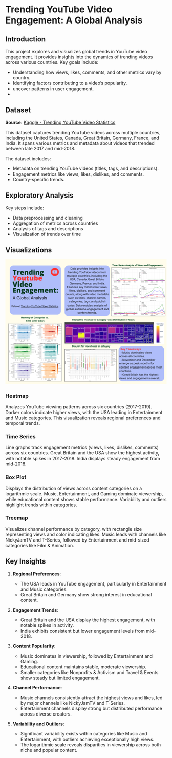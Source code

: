 # Trending YouTube Video Engagement: A Global Analysis  

## Introduction  
This project explores and visualizes global trends in YouTube video engagement. It provides insights into the dynamics of trending videos across various countries. Key goals include:  
- Understanding how views, likes, comments, and other metrics vary by country.  
- Identifying factors contributing to a video’s popularity.
- uncover patterns in user engagement.
- 

## Dataset  
**Source:** [Kaggle - Trending YouTube Video Statistics](https://www.kaggle.com/datasets/datasnaek/youtube-new)  

This dataset captures trending YouTube videos across multiple countries, including the United States, Canada, Great Britain, Germany, France, and India. It spans various metrics and metadata about videos that trended between late 2017 and mid-2018.

The dataset includes:  
- Metadata on trending YouTube videos (titles, tags, and descriptions).  
- Engagement metrics like views, likes, dislikes, and comments.  
- Country-specific trends.  

## Exploratory Analysis

Key steps include:
- Data preprocessing and cleaning
- Aggregation of metrics across countries
- Analysis of tags and descriptions
- Visualization of trends over time

## Visualizations  

![Project Poster](IV_Final_Project_Poster.png)

### Heatmap  
Analyzes YouTube viewing patterns across six countries (2017-2019). Darker colors indicate higher views, with the USA leading in Entertainment and Music categories. This visualization reveals regional preferences and temporal trends.  

### Time Series  
Line graphs track engagement metrics (views, likes, dislikes, comments) across six countries. Great Britain and the USA show the highest activity, with notable spikes in 2017-2018. India displays steady engagement from mid-2018.  

### Box Plot  
Displays the distribution of views across content categories on a logarithmic scale. Music, Entertainment, and Gaming dominate viewership, while educational content shows stable performance. Variability and outliers highlight trends within categories.  

### Treemap  
Visualizes channel performance by category, with rectangle size representing views and color indicating likes. Music leads with channels like NickyJamTV and T-Series, followed by Entertainment and mid-sized categories like Film & Animation.  

## Key Insights  

1. **Regional Preferences**:  
   - The USA leads in YouTube engagement, particularly in Entertainment and Music categories.  
   - Great Britain and Germany show strong interest in educational content.  

2. **Engagement Trends**:  
   - Great Britain and the USA display the highest engagement, with notable spikes in activity.  
   - India exhibits consistent but lower engagement levels from mid-2018.  

3. **Content Popularity**:  
   - Music dominates in viewership, followed by Entertainment and Gaming.  
   - Educational content maintains stable, moderate viewership.  
   - Smaller categories like Nonprofits & Activism and Travel & Events show steady but limited engagement.  

4. **Channel Performance**:  
   - Music channels consistently attract the highest views and likes, led by major channels like NickyJamTV and T-Series.  
   - Entertainment channels display strong but distributed performance across diverse creators.  

5. **Variability and Outliers**:  
   - Significant variability exists within categories like Music and Entertainment, with outliers achieving exceptionally high views.  
   - The logarithmic scale reveals disparities in viewership across both niche and popular content.
